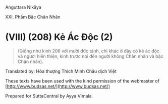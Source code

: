  

Aṅguttara Nikāya

XXI. Phẩm Bậc Chân Nhân

# (VIII) (208) Kẻ Ác Ðộc (2)

> (Giống như kinh 206 với mười đức tánh, chỉ khác ở đây có kẻ ác độc và người hiền thiện, kinh trước nói đến người không Chân nhân và bậc Chân nhân).

Translated by: Hòa thượng Thích Minh Châu dịch Việt

These texts have been used with the kind permission of the webmaster of [http://www.budsas.net/](http://www.budsas.net/)

Prepared for SuttaCentral by Ayya Vimala.